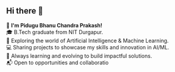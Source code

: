 ## Hi there 👋

👋 **I'm Pidugu Bhanu Chandra Prakash!**  
🎓 B.Tech graduate from NIT Durgapur.  
🤖 Exploring the world of Artificial Intelligence & Machine Learning.  
💻 Sharing projects to showcase my skills and innovation in AI/ML.  
🌱 Always learning and evolving to build impactful solutions.  
📬 Open to opportunities and collaboratio
